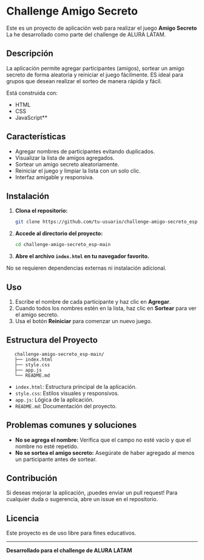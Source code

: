 # Challenge Amigo Secreto

Este es un proyecto de aplicación web para realizar el juego **Amigo Secreto**
La he desarrollado como parte del challenge de ALURA LATAM.

## Descripción

La aplicación permite agregar participantes (amigos), sortear un amigo secreto de forma aleatoria y reiniciar el juego fácilmente. ES ideal para grupos que desean realizar el sorteo de manera rápida y fácil.

Está construida con:

- HTML 
- CSS
- JavaScript**

## Características

- Agregar nombres de participantes evitando duplicados.
- Visualizar la lista de amigos agregados.
- Sortear un amigo secreto aleatoriamente.
- Reiniciar el juego y limpiar la lista con un solo clic.
- Interfaz amigable y responsiva.

## Instalación

1. **Clona el repositorio:**
   ```bash
   git clone https://github.com/tu-usuario/challenge-amigo-secreto_esp-main.git
   ```
2. **Accede al directorio del proyecto:**
   ```bash
   cd challenge-amigo-secreto_esp-main
   ```
3. **Abre el archivo `index.html` en tu navegador favorito.**

No se requieren dependencias externas ni instalación adicional.

## Uso

1. Escribe el nombre de cada participante y haz clic en **Agregar**.
2. Cuando todos los nombres estén en la lista, haz clic en **Sortear** para ver el amigo secreto.
3. Usa el botón **Reiniciar** para comenzar un nuevo juego.

## Estructura del Proyecto

```
   challenge-amigo-secreto_esp-main/
   ├── index.html
   ├── style.css
   ├── app.js
   └── README.md
```

- `index.html`: Estructura principal de la aplicación.
- `style.css`: Estilos visuales y responsivos.
- `app.js`: Lógica de la aplicación.
- `README.md`: Documentación del proyecto.

## Problemas comunes y soluciones

- **No se agrega el nombre:** Verifica que el campo no esté vacío y que el nombre no esté repetido.
- **No se sortea el amigo secreto:** Asegúrate de haber agregado al menos un participante antes de sortear.

## Contribución

Si deseas mejorar la aplicación, ¡puedes enviar un pull request! Para cualquier duda o sugerencia, abre un issue en el repositorio.

## Licencia

Este proyecto es de uso libre para fines educativos.

---

**Desarrollado para el challenge de ALURA LATAM**
